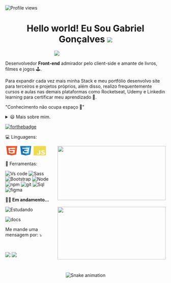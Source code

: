 <p align="left"> <img src="https://komarev.com/ghpvc/?username=GabrielFleckl&color=orange" alt="Profile views" /> </p>
<h1 align="center"> Hello world! Eu Sou Gabriel Gonçalves <img src="https://raw.githubusercontent.com/kaueMarques/kaueMarques/master/hi.gif" height="30px"></h1>

 <img src="https://user-images.githubusercontent.com/103828336/194716042-c60006a0-4e20-4301-941a-8d349dae480c.png" min-width="400px" max-width="400px" width="350px" align="right" >
 <br>
<p align="left"> 
  Desenvolvedor <strong>Front-end</strong> admirador pelo client-side e amante de livros, filmes e jogos 🕹️.<br>

Para expandir cada vez mais minha Stack e meu portfólio desenvolvo site para terceiros e projetos próprios, além disso, realizo frequentemente cursos e aulas nas demais plataformas como Rocketseat, Udemy e Linkedin learning para certificar meu aprendizado 🚀. 

"Conhecimento não ocupa espaço 🧠"

<details>
<summary>😃 Mais sobre mim.</summary>
<p>
  
◻️ Sempre tive uma relação muita próxima com a tecnologia desde a infância, tendo um conhecimento prévio de informática desde cedo. 

◻️ Gosto muito de ajudar outras pessoas de qualquer forma que seja, e aprender com isso também, sendo nos sucessos ou fracassos.

◻️ Estou constantemente praticando e adquirindo novas habilidades.

◻️ Atualmente me aprofundando em: ReactJS e Javascript.

</p>
</details>


[![forthebadge](https://forthebadge.com/images/badges/powered-by-coffee.svg)](https://forthebadge.com)

</p>

<p align="left">
 
  💻 Linguagens: <br> 
  <p>
    <img align="baseline" alt="HTML" height="30" width="40" src="https://raw.githubusercontent.com/devicons/devicon/master/icons/html5/html5-original.svg">
    <img align="baseline" alt="CSS" height="30" width="40" src="https://raw.githubusercontent.com/devicons/devicon/master/icons/css3/css3-original.svg">
    <img align="baseline" alt="Js" height="30" width="40" src="https://raw.githubusercontent.com/devicons/devicon/master/icons/javascript/javascript-plain.svg">
     <img  height="170px" min-width="400px" max-width="400px" width="340px" align="right" src="https://github-readme-stats.vercel.app/api/top-langs/?username=GabrielFleckl&layout=compact&langs_count=7&theme=github_dark"/> 
  </p>
</p>

<p align="left">
 
 💼 Ferramentas: <br>
   <p>
   <img align="baseline" alt="Vs code" height="30" width="40" src="https://cdn.jsdelivr.net/gh/devicons/devicon/icons/vscode/vscode-original.svg" />
   <img align="baseline" alt="Sass" height="30" width="40" src="https://cdn.jsdelivr.net/gh/devicons/devicon/icons/sass/sass-original.svg" />
   <img align="baseline" alt="Bootstrap" height="30" width="40" src="https://cdn.jsdelivr.net/gh/devicons/devicon/icons/bootstrap/bootstrap-original.svg" />
   <img align="baseline" alt="Node" height="30" width="40" src="https://cdn.jsdelivr.net/gh/devicons/devicon/icons/nodejs/nodejs-original.svg" />
   <img align="baseline" alt="npm" height="30" width="40" src="https://cdn.jsdelivr.net/gh/devicons/devicon/icons/npm/npm-original-wordmark.svg" />
   <img align="baseline" alt="git" height="30" width="40" src="https://cdn.jsdelivr.net/gh/devicons/devicon/icons/git/git-original.svg" />
   <img align="baseline" alt="Sql" height="40" width="50" src="https://cdn.jsdelivr.net/gh/devicons/devicon/icons/mysql/mysql-original-wordmark.svg" />
   <img align="baseline" alt="figma" height="30" width="40" src="https://cdn.jsdelivr.net/gh/devicons/devicon/icons/figma/figma-original.svg" />
 </p>
  
</p>

<strong>👷‍♂️ Em andamento...</strong>

<p align="left"> <img src="https://img.shields.io/badge/Desafios%20front%20end%20mentor%20-F24E1E?style=for-the-badge&logo=Fireship&logoColor=white" alt="Estudando" />
    <img  width="340px" height="165px" align="right" src="https://github-readme-stats.vercel.app/api?username=GabrielFleckl&show_icons=true&theme=github_dark&include_all_commits=true&count_private=true"/></p>

<p align="left"> <img src="https://img.shields.io/badge/documentando_projetos-blue?style=for-the-badge&logo=docs.rs&logoColor=white" alt="docs" /></p>

Me mande uma mensagem por: ⤵️

<br>
<p align="left">
  <a href="https://www.linkedin.com/in/dev-gabriel-leite/" target="_blank" alt="Linkedin"><img src="https://img.shields.io/badge/-LinkedIn-%230077B5?style=for-the-badge&logo=linkedin&logoColor=white" target="_blank"></a> 
  <a href = "mailto:gabrielleiteadm@gmail.com" alt="Gmail"><img src="https://img.shields.io/badge/Gmail-D14836?style=for-the-badge&logo=gmail&logoColor=white" target="_blank"></a>
</p>
<br>
  
 <div align="center"> 
  
  ![Snake animation](https://github.com/GabrielFleckl/GabrielFleckl/blob/output/github-contribution-grid-snake.svg)
 
 </div>
